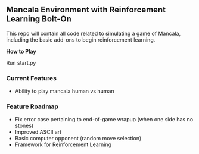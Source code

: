 ## Mancala Environment with Reinforcement Learning Bolt-On
This repo will contain all code related to simulating a game of Mancala, including the basic add-ons to begin reinforcement learning.

**How to Play**

Run start.py

### Current Features
- Ability to play mancala human vs human

### Feature Roadmap
- Fix error case pertaining to end-of-game wrapup (when one side has no stones)
- Improved ASCII art
- Basic computer opponent (random move selection)
- Framework for Reinforcement Learning
